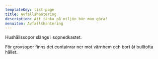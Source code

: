 ```yaml
---
templateKey: list-page
title: Avfallshantering
description: Att tänka på miljön bör man göra!
menuitem: Avfallshantering
---
```

Hushållssopor slängs i sopnedkastet.

För grovsopor finns det containrar ner mot värnhem och bort åt bulltofta hållet.
